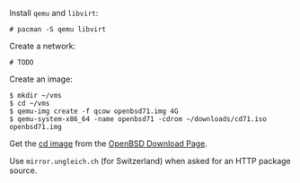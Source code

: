 Install `qemu` and `libvirt`:

    # pacman -S qemu libvirt

Create a network:

    # TODO

Create an image:

    $ mkdir ~/vms
    $ cd ~/vms
    $ qemu-img create -f qcow openbsd71.img 4G
    $ qemu-system-x86_64 -name openbsd71 -cdrom ~/downloads/cd71.iso openbsd71.img

Get the [cd
image](https://cdn.openbsd.org/pub/OpenBSD/7.1/amd64/cd71.img) from the
[OpenBSD Download Page](https://www.openbsd.org/faq/faq4.html#Download).

Use `mirror.ungleich.ch` (for Switzerland) when asked for an HTTP package source.
